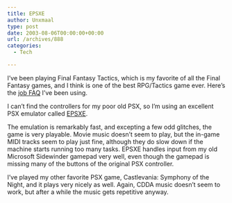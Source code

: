 ```yaml
---
title: EPSXE
author: Unxmaal
type: post
date: 2003-08-06T00:00:00+00:00
url: /archives/888
categories:
  - Tech

---
```

I&#8217;ve been playing Final Fantasy Tactics, which is my favorite of all the Final Fantasy games, and I think is one of the best RPG/Tactics game ever. Here&#8217;s the [job FAQ][1] I&#8217;ve been using. 

I can&#8217;t find the controllers for my poor old PSX, so I&#8217;m using an excellent PSX emulator called [EPSXE][2]. 

The emulation is remarkably fast, and excepting a few odd glitches, the game is very playable. Movie music doesn&#8217;t seem to play, but the in-game MIDI tracks seem to play just fine, although they do slow down if the machine starts running too many tasks. EPSXE handles input from my old Microsoft Sidewinder gamepad very well, even though the gamepad is missing many of the buttons of the original PSX controller.

I&#8217;ve played my other favorite PSX game, Castlevania: Symphony of the Night, and it plays very nicely as well. Again, CDDA music doesn&#8217;t seem to work, but after a while the music gets repetitive anyway.

 [1]: http://unxmaal.com/shared/final_fantasy_tactics_e_2_3.txt
 [2]: http://www.epsxe.com/news.php